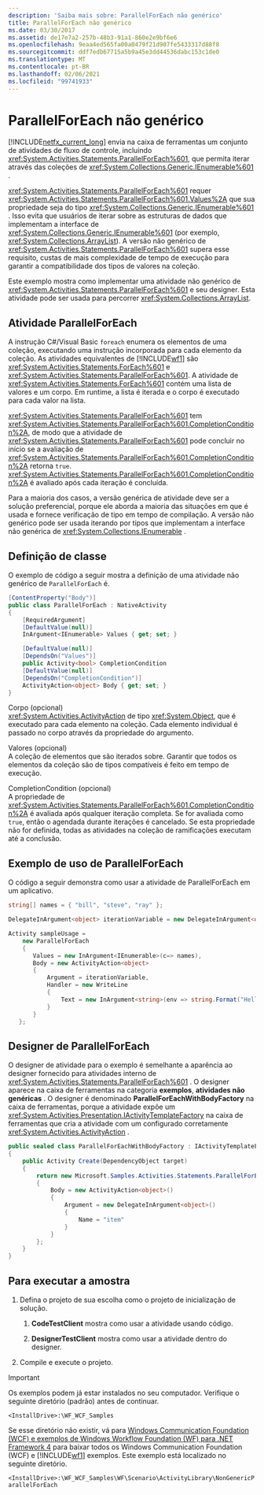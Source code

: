 ```yaml
---
description: 'Saiba mais sobre: ParallelForEach não genérico'
title: ParallelForEach não genérico
ms.date: 03/30/2017
ms.assetid: de17e7a2-257b-48b3-91a1-860e2e9bf6e6
ms.openlocfilehash: 9eaa4ed565fa00a0479f21d907fe5433317d88f8
ms.sourcegitcommit: ddf7edb67715a5b9a45e3dd44536dabc153c1de0
ms.translationtype: MT
ms.contentlocale: pt-BR
ms.lasthandoff: 02/06/2021
ms.locfileid: "99741933"
---
```

# <a name="non-generic-parallelforeach"></a>ParallelForEach não genérico

[!INCLUDE[netfx_current_long](../../../../includes/netfx-current-long-md.md)] envia na caixa de ferramentas um conjunto de atividades de fluxo de controle, incluindo <xref:System.Activities.Statements.ParallelForEach%601>, que permita iterar através das coleções de <xref:System.Collections.Generic.IEnumerable%601> .

<xref:System.Activities.Statements.ParallelForEach%601> requer <xref:System.Activities.Statements.ParallelForEach%601.Values%2A> que sua propriedade seja do tipo  <xref:System.Collections.Generic.IEnumerable%601> . Isso evita que usuários de iterar sobre as estruturas de dados que implementam a interface de <xref:System.Collections.Generic.IEnumerable%601> (por exemplo, <xref:System.Collections.ArrayList>). A versão não genérico de <xref:System.Activities.Statements.ParallelForEach%601> supera esse requisito, custas de mais complexidade de tempo de execução para garantir a compatibilidade dos tipos de valores na coleção.

Este exemplo mostra como implementar uma atividade não genérico de <xref:System.Activities.Statements.ParallelForEach%601> e seu designer. Esta atividade pode ser usada para percorrer <xref:System.Collections.ArrayList>.

## <a name="parallelforeach-activity"></a>Atividade ParallelForEach

A instrução C#/Visual Basic `foreach` enumera os elementos de uma coleção, executando uma instrução incorporada para cada elemento da coleção. As atividades equivalentes de [!INCLUDE[wf1](../../../../includes/wf1-md.md)] são <xref:System.Activities.Statements.ForEach%601> e <xref:System.Activities.Statements.ParallelForEach%601>. A atividade de <xref:System.Activities.Statements.ForEach%601> contém uma lista de valores e um corpo. Em runtime, a lista é iterada e o corpo é executado para cada valor na lista.

<xref:System.Activities.Statements.ParallelForEach%601> tem <xref:System.Activities.Statements.ParallelForEach%601.CompletionCondition%2A>, de modo que a atividade de <xref:System.Activities.Statements.ParallelForEach%601> pode concluir no início se a avaliação de <xref:System.Activities.Statements.ParallelForEach%601.CompletionCondition%2A> retorna `true`. <xref:System.Activities.Statements.ParallelForEach%601.CompletionCondition%2A> é avaliado após cada iteração é concluída.

Para a maioria dos casos, a versão genérica de atividade deve ser a solução preferencial, porque ele aborda a maioria das situações em que é usada e fornece verificação de tipo em tempo de compilação. A versão não genérico pode ser usada iterando por tipos que implementam a interface não genérica de <xref:System.Collections.IEnumerable> .

## <a name="class-definition"></a>Definição de classe

O exemplo de código a seguir mostra a definição de uma atividade não genérico de `ParallelForEach` é.

```csharp
[ContentProperty("Body")]
public class ParallelForEach : NativeActivity
{
    [RequiredArgument]
    [DefaultValue(null)]
    InArgument<IEnumerable> Values { get; set; }

    [DefaultValue(null)]
    [DependsOn("Values")]
    public Activity<bool> CompletionCondition
    [DefaultValue(null)]
    [DependsOn("CompletionCondition")]
    ActivityAction<object> Body { get; set; }
}
```

Corpo (opcional) \
<xref:System.Activities.ActivityAction> de tipo <xref:System.Object>, que é executado para cada elemento na coleção. Cada elemento individual é passado no corpo através da propriedade do argumento.

Valores (opcional) \
A coleção de elementos que são iterados sobre. Garantir que todos os elementos da coleção são de tipos compatíveis é feito em tempo de execução.

CompletionCondition (opcional) \
A propriedade de <xref:System.Activities.Statements.ParallelForEach%601.CompletionCondition%2A> é avaliada após qualquer iteração completa. Se for avaliada como `true`, então o agendada durante iterações é cancelado. Se esta propriedade não for definida, todas as atividades na coleção de ramificações executam até a conclusão.

## <a name="example-of-using-parallelforeach"></a>Exemplo de uso de ParallelForEach

O código a seguir demonstra como usar a atividade de ParallelForEach em um aplicativo.

```csharp
string[] names = { "bill", "steve", "ray" };

DelegateInArgument<object> iterationVariable = new DelegateInArgument<object>() { Name = "iterationVariable" };

Activity sampleUsage =
    new ParallelForEach
    {
       Values = new InArgument<IEnumerable>(c=> names),
       Body = new ActivityAction<object>
       {
           Argument = iterationVariable,
           Handler = new WriteLine
           {
               Text = new InArgument<string>(env => string.Format("Hello {0}",                                                               iterationVariable.Get(env)))
           }
       }
   };
```

## <a name="parallelforeach-designer"></a>Designer de ParallelForEach

O designer de atividade para o exemplo é semelhante a aparência ao designer fornecido para atividades interno de <xref:System.Activities.Statements.ParallelForEach%601> . O designer aparece na caixa de ferramentas na categoria **exemplos**, **atividades não genéricas** . O designer é denominado **ParallelForEachWithBodyFactory** na caixa de ferramentas, porque a atividade expõe um <xref:System.Activities.Presentation.IActivityTemplateFactory> na caixa de ferramentas que cria a atividade com um configurado corretamente <xref:System.Activities.ActivityAction> .

```csharp
public sealed class ParallelForEachWithBodyFactory : IActivityTemplateFactory
{
    public Activity Create(DependencyObject target)
    {
        return new Microsoft.Samples.Activities.Statements.ParallelForEach()
        {
            Body = new ActivityAction<object>()
            {
                Argument = new DelegateInArgument<object>()
                {
                    Name = "item"
                }
            }
        };
    }
}
```

## <a name="to-run-the-sample"></a>Para executar a amostra

1. Defina o projeto de sua escolha como o projeto de inicialização de solução.

    1. **CodeTestClient** mostra como usar a atividade usando código.

    2. **DesignerTestClient** mostra como usar a atividade dentro do designer.

2. Compile e execute o projeto.

> [!IMPORTANT]
> Os exemplos podem já estar instalados no seu computador. Verifique o seguinte diretório (padrão) antes de continuar.
>
> `<InstallDrive>:\WF_WCF_Samples`
>
> Se esse diretório não existir, vá para [Windows Communication Foundation (WCF) e exemplos de Windows Workflow Foundation (WF) para .NET Framework 4](https://www.microsoft.com/download/details.aspx?id=21459) para baixar todos os Windows Communication Foundation (WCF) e [!INCLUDE[wf1](../../../../includes/wf1-md.md)] exemplos. Este exemplo está localizado no seguinte diretório.
>
> `<InstallDrive>:\WF_WCF_Samples\WF\Scenario\ActivityLibrary\NonGenericParallelForEach`
